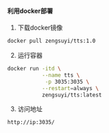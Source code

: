 #### 利用docker部署

1. 下载docker镜像

```bash
docker pull zengsuyi/tts:1.0
```

2. 运行容器

```bash
docker run -itd \
           --name tts \
            -p 3035:3035 \
           --restart=always \
           zengsuyi/tts:latest
```

3. 访问地址

```bash
http://ip:3035/
```
